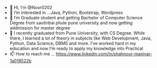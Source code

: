- 👋 Hi, I’m @Noor0202
- 👀 I’m interested in ...Java, Python, Bootstrap, Wordpress
- 🌱 I’m Graduate student and getting Bachelor of Computer Science Degree from savitribai phule pune university and now getting addmission for master degree
- 💞️ I recently graduated from Pune University, with CS Degree. While there, I learned a lot of theory in subjects like Web Development, Java, Python, Data Science, DBMS and more. I’ve worked hard in my education and now I’m ready to apply my knowledge into Practical
- 📫 How to reach me ... https://www.linkedin.com/in/shahnoor-maniyar-1a018522b
<!---
Noor0202/Noor0202 is a ✨ special ✨ repository because its `README.md` (this file) appears on your GitHub profile.
You can click the Preview link to take a look at your changes.
--->
